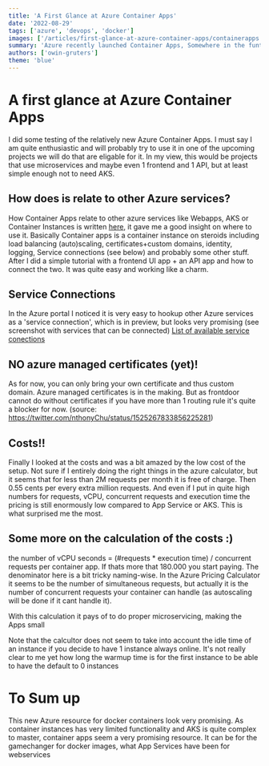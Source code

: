 ```yaml
---
title: 'A First Glance at Azure Container Apps'
date: '2022-08-29'
tags: ['azure', 'devops', 'docker']
images: ['/articles/first-glance-at-azure-container-apps/containerapps.png']
summary: 'Azure recently launched Container Apps, Somewhere in the funtion-middle between Container Instances and Kubernetes Services lives this new resource type. This is a journal of a first gance on it.'
authors: ['owin-gruters']
theme: 'blue'
---
```


# A first glance at Azure Container Apps

I did some testing of the relatively new Azure Container Apps. I must say I am quite enthusiastic and will probably try to use it in one of the upcoming projects we will do that are eligable for it. In my view, this would be projects that use microservices and maybe even 1 frontend and 1 API, but at least simple enough not to need AKS.

## How does is relate to other Azure services?

How Container Apps relate to other azure services like Webapps, AKS or Container Instances is written [here](https://docs.microsoft.com/en-us/azure/container-apps/compare-options#azure-container-instances), it gave me a good insight on where to use it. Basically Container apps is a container instance on steroids including load balancing (auto)scaling, certificates+custom domains, identity, logging, Service connections (see below) and probably some other stuff.
After I did a simple tutorial with a frontend UI app + an API app and how to connect the two. It was quite easy and working like a charm.

## Service Connections

In the Azure portal I noticed it is very easy to hookup other Azure services as a 'service connection', which is in preview, but looks very promising (see screenshot with services that can be connected)
[List of available service conections](https://dev-to-uploads.s3.amazonaws.com/uploads/articles/f940hwxfcw5hymdsgru4.png)

## NO azure managed certificates (yet)!

As for now, you can only bring your own certificate and thus custom domain. Azure managed certificates is in the making. But as frontdoor cannot do without certificates if you have more than 1 routing rule it's quite a blocker for now. (source: https://twitter.com/nthonyChu/status/1525267833856225281)

## Costs!!

Finally I looked at the costs and was a bit amazed by the low cost of the setup. Not sure if I entirely doing the right things in the azure calculator, but it seems that for less than 2M requests per month it is free of charge. Then 0.55 cents per every extra million requests. And even if I put in quite high numbers for requests, vCPU, concurrent requests and execution time the pricing is still enormously low compared to App Service or AKS. This is what surprised me the most.

## Some more on the calculation of the costs :)

the number of vCPU seconds = (#requests \* execution time) / concurrent requests per container app. If thats more that 180.000 you start paying.
The denominator here is a bit tricky naming-wise. In the Azure Pricing Calculator it seems to be the number of simultaneous requests, but actually it is the number of concurrent requests your container can handle (as autoscaling will be done if it cant handle it).

With this calculation it pays of to do proper microservicing, making the Apps small

Note that the calcultor does not seem to take into account the idle time of an instance if you decide to have 1 instance always online. It's not really clear to me yet how long the warmup time is for the first instance to be able to have the default to 0 instances

# To Sum up

This new Azure resource for docker containers look very promising. As container instances has very limited functionality and AKS is quite complex to master, container apps seem a very promising resource. It can be for the gamechanger for docker images, what App Services have been for webservices

